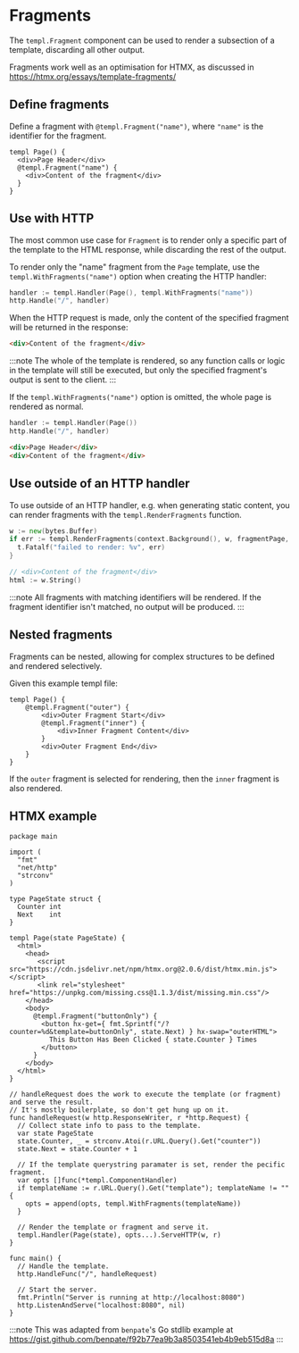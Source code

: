 # Fragments

The `templ.Fragment` component can be used to render a subsection of a template, discarding all other output.

Fragments work well as an optimisation for HTMX, as discussed in https://htmx.org/essays/template-fragments/

## Define fragments

Define a fragment with `@templ.Fragment("name")`, where `"name"` is the identifier for the fragment.

```templ
templ Page() {
  <div>Page Header</div>
  @templ.Fragment("name") {
    <div>Content of the fragment</div>
  }
}
```

## Use with HTTP

The most common use case for `Fragment` is to render only a specific part of the template to the HTML response, while discarding the rest of the output.

To render only the "name" fragment from the `Page` template, use the `templ.WithFragments("name")` option when creating the HTTP handler:

```go title="main.go"
handler := templ.Handler(Page(), templ.WithFragments("name"))
http.Handle("/", handler)
```

When the HTTP request is made, only the content of the specified fragment will be returned in the response:

```html title="output.html"
<div>Content of the fragment</div>
```

:::note
The whole of the template is rendered, so any function calls or logic in the template will still be executed, but only the specified fragment's output is sent to the client.
:::

If the `templ.WithFragments("name")` option is omitted, the whole page is rendered as normal.

```go title="main.go"
handler := templ.Handler(Page())
http.Handle("/", handler)
```

```html title="output.html"
<div>Page Header</div>
<div>Content of the fragment</div>
```

## Use outside of an HTTP handler

To use outside of an HTTP handler, e.g. when generating static content, you can render fragments with the `templ.RenderFragments` function.

```go
w := new(bytes.Buffer)
if err := templ.RenderFragments(context.Background(), w, fragmentPage, "name"); err != nil {
  t.Fatalf("failed to render: %v", err)
}

// <div>Content of the fragment</div>
html := w.String()
```

:::note
All fragments with matching identifiers will be rendered. If the fragment identifier isn't matched, no output will be produced.
:::

## Nested fragments

Fragments can be nested, allowing for complex structures to be defined and rendered selectively.

Given this example templ file:

```templ
templ Page() {
	@templ.Fragment("outer") {
		<div>Outer Fragment Start</div>
		@templ.Fragment("inner") {
			<div>Inner Fragment Content</div>
		}
		<div>Outer Fragment End</div>
	}
}
```

If the `outer` fragment is selected for rendering, then the `inner` fragment is also rendered.

## HTMX example

```templ title="main.templ"
package main

import (
  "fmt"
  "net/http"
  "strconv"
)

type PageState struct {
  Counter int
  Next    int
}

templ Page(state PageState) {
  <html>
    <head>
       <script src="https://cdn.jsdelivr.net/npm/htmx.org@2.0.6/dist/htmx.min.js"></script>
       <link rel="stylesheet" href="https://unpkg.com/missing.css@1.1.3/dist/missing.min.css"/>
    </head>
    <body>
      @templ.Fragment("buttonOnly") {
        <button hx-get={ fmt.Sprintf("/?counter=%d&template=buttonOnly", state.Next) } hx-swap="outerHTML">
          This Button Has Been Clicked { state.Counter } Times
        </button>
      }
    </body>
  </html>
}

// handleRequest does the work to execute the template (or fragment) and serve the result.
// It's mostly boilerplate, so don't get hung up on it.
func handleRequest(w http.ResponseWriter, r *http.Request) {
  // Collect state info to pass to the template.
  var state PageState
  state.Counter, _ = strconv.Atoi(r.URL.Query().Get("counter"))
  state.Next = state.Counter + 1

  // If the template querystring paramater is set, render the pecific fragment.
  var opts []func(*templ.ComponentHandler)
  if templateName := r.URL.Query().Get("template"); templateName != "" {
    opts = append(opts, templ.WithFragments(templateName))
  }

  // Render the template or fragment and serve it.
  templ.Handler(Page(state), opts...).ServeHTTP(w, r)
}

func main() {
  // Handle the template.
  http.HandleFunc("/", handleRequest)
  
  // Start the server.
  fmt.Println("Server is running at http://localhost:8080")
  http.ListenAndServe("localhost:8080", nil)
}
```

:::note
This was adapted from `benpate`'s Go stdlib example at https://gist.github.com/benpate/f92b77ea9b3a8503541eb4b9eb515d8a
:::
